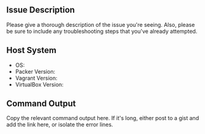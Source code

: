 ## Issue Description
Please give a thorough description of the issue you're seeing.
Also, please be sure to include any troubleshooting steps that you've already attempted.

## Host System
* OS:
* Packer Version:
* Vagrant Version:
* VirtualBox Version:

## Command Output
Copy the relevant command output here.
If it's long, either post to a gist and add the link here, or isolate the error lines.